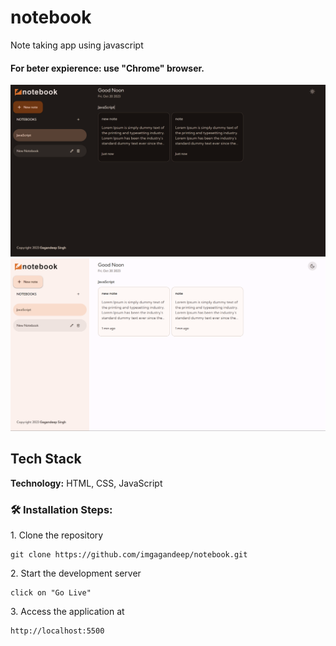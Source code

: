 # notebook
Note taking app using javascript

<h4>For beter expierence: use "Chrome" browser.</h4>

<img src="./src/images/1.png" alt="dark"></img>
<img src="./src/images/2.png" alt="light"></img>

## Tech Stack
**Technology:** HTML, CSS, JavaScript

<h3>🛠️ Installation Steps:</h3>

<p>1. Clone the repository</p>

```
git clone https://github.com/imgagandeep/notebook.git
```

<p>2. Start the development server</p>

```
click on "Go Live"
```

<p>3. Access the application at</p>

```
http://localhost:5500
```
